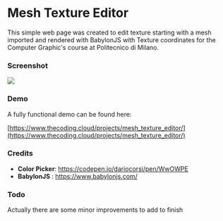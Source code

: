 # Mesh Texture Editor

This simple web page was created to edit texture starting with a mesh imported and rendered with BabylonJS with Texture coordinates for the Computer Graphic's course at Politecnico di Milano.



### Screenshot

![](https://i.imgur.com/zzCKuJ6.png)


### Demo

A fully functional demo can be found here:

[https://www.thecoding.cloud/projects/mesh_texture_editor/](https://www.thecoding.cloud/projects/mesh_texture_editor/)

### Credits

+	**Color Picker**: https://codepen.io/dariocorsi/pen/WwOWPE
+	**BabylonJS** : https://www.babylonjs.com/


### Todo

Actually there are some minor improvements to add to finish 
